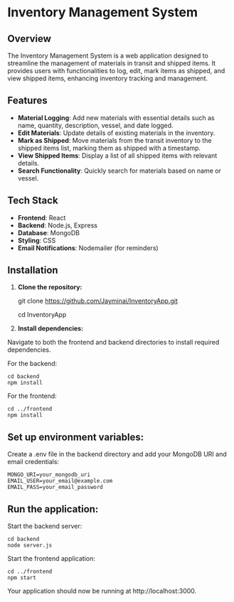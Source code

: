 # Inventory Management System

## Overview

The Inventory Management System is a web application designed to streamline the management of materials in transit and shipped items. It provides users with functionalities to log, edit, mark items as shipped, and view shipped items, enhancing inventory tracking and management.

## Features

- **Material Logging**: Add new materials with essential details such as name, quantity, description, vessel, and date logged.
- **Edit Materials**: Update details of existing materials in the inventory.
- **Mark as Shipped**: Move materials from the transit inventory to the shipped items list, marking them as shipped with a timestamp.
- **View Shipped Items**: Display a list of all shipped items with relevant details.
- **Search Functionality**: Quickly search for materials based on name or vessel.

## Tech Stack

- **Frontend**: React
- **Backend**: Node.js, Express
- **Database**: MongoDB
- **Styling**: CSS
- **Email Notifications**: Nodemailer (for reminders)

## Installation

1. **Clone the repository:**

   git clone https://github.com/Jayminai/InventoryApp.git
   
   cd InventoryApp

2. **Install dependencies:**

Navigate to both the frontend and backend directories to install required dependencies.

For the backend:

    cd backend
    npm install

For the frontend:

    cd ../frontend
    npm install

## Set up environment variables:

Create a .env file in the backend directory and add your MongoDB URI and email credentials:

    MONGO_URI=your_mongodb_uri
    EMAIL_USER=your_email@example.com
    EMAIL_PASS=your_email_password

## Run the application:

Start the backend server:

    cd backend
    node server.js

Start the frontend application:

    cd ../frontend
    npm start

Your application should now be running at http://localhost:3000.
